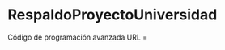 # RespaldoProyectoUniversidad
Código de programación avanzada
URL = <script src="https://gist.github.com/davidAlvarez24913/04facfc3b14715b57568d16a04041ea5.js"></script>

